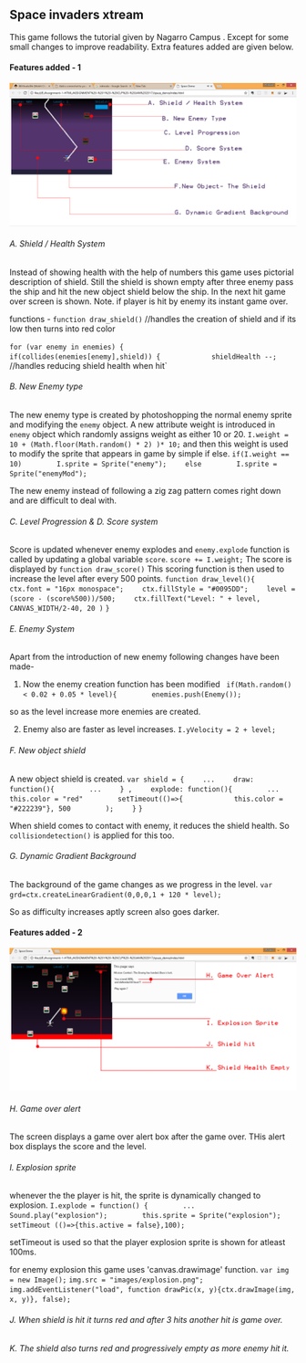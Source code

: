 ## Space invaders xtream

This game follows the tutorial given by Nagarro Campus . Except for some small changes to improve readability.
Extra features added are given below.

#### Features added - 1 
![game.png](screenshots/features.jpg "Normal game")

###### A. Shield / Health System

Instead of showing health with the help of numbers this game uses pictorial description of shield. Still the shield is shown empty after three enemy pass the ship and hit the new object shield below the ship. In the next hit game over screen is shown. 
Note. if player is hit by enemy its instant game over.

functions - 
`function draw_shield()` //handles the creation of shield and if its low then turns into red color

`for (var enemy in enemies) {`
`        if(collides(enemies[enemy],shield)) {`
`            shieldHealth --;` //handles reducing shield health when hit` 


###### B. New Enemy type

The new enemy type is created by photoshopping the normal enemy sprite and modifying the `enemy` object. A new attribute weight is introduced in `enemy` object which randomly assigns weight as either 10 or 20.  `I.weight = 10 + (Math.floor(Math.random() * 2) )* 10;` and then this weight is used to modify the sprite that appears in game by simple if else.
`if(I.weight == 10)`
`        I.sprite = Sprite("enemy");`
`    else`
`        I.sprite = Sprite("enemyMod");`

The new enemy instead of following a zig zag pattern comes right down and are difficult to deal with.


###### C. Level Progression & D. Score system

Score is updated whenever enemy explodes and `enemy.explode` function is called by updating a global variable `score`.
`score += I.weight;` 
The score is displayed by `function draw_score()`
This scoring function is then used to increase the level after every 500 points.
`function draw_level(){`
`    ctx.font = "16px monospace";`
`    ctx.fillStyle = "#0095DD";`
`    level = (score - (score%500))/500;`
`    ctx.fillText("Level: " + level, CANVAS_WIDTH/2-40, 20 )`
`}`

###### E. Enemy System

Apart from the introduction of new enemy following changes have been made-

1. Now the enemy creation function has been modified 
` if(Math.random() < 0.02 + 0.05 * level){`
`        enemies.push(Enemy());`  
   
so as the level increase more enemies are created. 

2. Enemy also are faster as level increases.
`I.yVelocity = 2 + level;`

###### F. New object shield 

A new object shield is created.
`var shield = {`
`    ...`
`    draw: function(){` 
`        ...`
`    } ,`
`    explode: function(){`
`        ...`
`        this.color = "red"`
`        setTimeout(()=>{`
`            this.color = "#222239"}, 500`
`        );`
`    }`
`}`

When shield comes to contact with enemy, it reduces the shield health. So `collisiondetection()` is applied for this too.

###### G. Dynamic Gradient Background

The background of the game changes as we progress in the level. 
`var grd=ctx.createLinearGradient(0,0,0,1 + 120 * level);`

So as difficulty increases aptly screen also goes darker.

#### Features added - 2
![gameover.png](screenshots/gameOverScreen.jpg "Game over screen")

###### H. Game over alert

The screen displays a game over alert box after the game over.
THis alert box displays the score and the level.

###### I. Explosion sprite

whenever the the player is hit, the sprite is dynamically changed to explosion.
`I.explode = function() {`
`        ...`
`        Sound.play("explosion");`
`        this.sprite = Sprite("explosion");`
`        setTimeout (()=>{this.active = false},100);`

setTimeout is used so that the player explosion sprite is shown for atleast 100ms. 

for enemy explosion this game uses 'canvas.drawimage' function.
`var img = new Image();`
`img.src = "images/explosion.png";`
`img.addEventListener("load", function drawPic(x, y){ctx.drawImage(img, x, y)}, false);`


###### J. When shield is hit it turns red and after 3 hits another hit is game over.
###### K. The shield also turns red and progressively empty as more enemy hit it.

